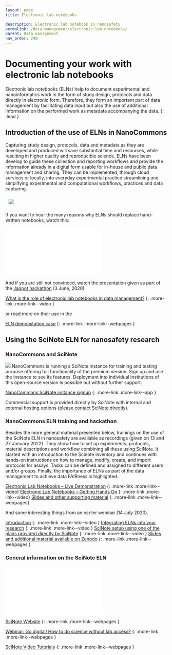 ```yaml
---
layout: page
title: Electronic lab notebooks

description: Electronic lab notebook in nanosafety
permalink: /data-management/electronic-lab-notebooks/
parent: Data management
nav_order: 240
---
```


#  Documenting your work with electronic lab notebooks

Electronic lab notebooks (ELNs) help to document experimental and nanoinformatics work in the form of study design, protocols and data directly in electronic form. Therefore, they form an important part of data management by facilitating data input but also the use of additional information on the performed work as metadata accompanying the data.
{: .lead }

## Introduction of the use of ELNs in NanoCommons
Capturing study design, protocols, data and metadata as they are developed and produced will save substantial time and resources, while resulting in higher quality and reproducible science. ELNs have been develop to guide these collection and reporting workflows and provide the information already in a digital form usable for in-house and public data management and sharing. They can be implemented, through cloud services or locally, into everyday experimental practice streamlining and simplifying experimental and computational workflows, practices and data capturing.

<img src="{{site.baseurl}}/images/data-management/ELN-hackathon.JPG" style="padding: 10px;">

If you want to hear the many reasons why ELNs should replace hand-written notebooks, watch this:

<iframe src="//www.youtube.com/embed/FWbkDrVbg6M" frameborder="0" allowfullscreen="allowfullscreen">&nbsp;</iframe>

And if you are still not convinced, watch the presentation given as part of the [Jaqpot hackathon](https://zenodo.org/record/3908229#.YT5tT50zZPY) (3 June, 2020)

[What is the role of electronic lab notebooks in data management?](https://www.youtube.com/watch?v=tM814yEukfA)
{: .more-link .more-link--video }

or read more on their use in the 

[ELN demonstation case]({{site.baseurl}}/demonstration-cases/ELN-demonstration-case/)
{: .more-link .more-link--webpages }

## Using the SciNote ELN for nanosafety research

### NanoCommons and SciNote

<img src="{{site.baseurl}}/images/data-management/nanocommons-scinote.jpg" class="image--right">
NanoCommons is running a SciNote instance for training and testing purpose offering full functionality of the premium version. Sign up and use the instance to see its features. Deployment into individual institutions of this open-source version is possible but without further support. 

[NanoCommons SciNote instance signup](https://scinote.sevenpastnine.com/)
{: .more-link .more-link--app }

Commercial support is provided directly by SciNote with internal and external hosting options ([please contact SciNote directly](https://www.scinote.net/premium/)).

### NanoCommons ELN training and hackathon
Besides the more general material presented below, trainings on the use of the SciNote ELN in nanosafety are available as recordings (given on 13 and 27 January 2022). They show how to set up experiments, protocols, material descriptions and workflow combining all these using SciNote. It started with an introduction to the Scinote inventory and continues with hands-on instructions on how to manage, modify, create, and import protocols for assays. Tasks can be defined and assigned to different users and/or groups. Finally, the importance of ELNs as part of the data management to achieve data FAIRness is highlighted. 

[Electronic Lab Notebooks – Live Demonstration](https://www.youtube.com/watch?v=TrqAOfm1SjY)
{: .more-link .more-link--video}
[Electronic Lab Notebooks – Getting Hands On](https://www.youtube.com/watch?v=MilbZJ3I61U)
{: .more-link .more-link--video}
[Slides and other supporting material](https://zenodo.org/record/5846520#.Yflt2OrMKUk)
{: .more-link .more-link--webpages}

And some interesting things from an earlier webinar (14 July 2020). 

[Introduction](https://www.youtube.com/watch?v=mxGlvWzFnHI&ab_channel=NanoCommons)
{: .more-link .more-link--video }
[Integrating ELNs into your research](https://www.youtube.com/watch?v=mvIDkERUeHM&ab_channel=NanoCommons)
{: .more-link .more-link--video }
[SciNote setup using one of the plans provided directly by SciNote](https://www.youtube.com/watch?v=7yhdrG4coo0&ab_channel=NanoCommons)
{: .more-link .more-link--video }
[Slides and additional material available on Zenodo](https://zenodo.org/record/4518805#.YSjw144zaUl)
{: .more-link .more-link--webpages }

### General information on the SciNote ELN
<iframe src="//www.youtube.com/embed/NWhsjR_qap4" frameborder="0" allowfullscreen="allowfullscreen">&nbsp;</iframe>

[SciNote Website](https://www.scinote.net/)
{: .more-link .more-link--webpages }

[Webinar: Go digital! How to do science without lab access?](https://www.scinote.net/webinar-go-digital/)
{: .more-link .more-link--webpages }

[SciNote Video Tutorials](https://www.scinote.net/tutorials/)
{: .more-link .more-link--webpages }
